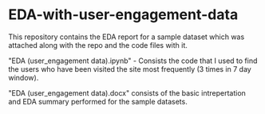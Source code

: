 # EDA-with-user-engagement-data

This repository contains the EDA report for a sample dataset which was attached along with the repo and the code files with it.

"EDA (user_engagement data).ipynb" - Consists the code that I used to find the users who have been visited the site most frequently (3 times in 7 day window).

"EDA (user_engagement data).docx" consists of the basic intrepertation and EDA summary performed for the sample datasets.
